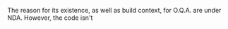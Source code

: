 The reason for its existence, as well as build context, for O.Q.A. are under NDA. However, the code isn't 

